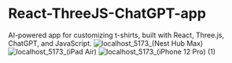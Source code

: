 # React-ThreeJS-ChatGPT-app
AI-powered app for customizing t-shirts, built with React, Three.js, ChatGPT, and JavaScript. 
![localhost_5173_(Nest Hub Max)](https://user-images.githubusercontent.com/55309494/229295524-08119d1f-2080-4b14-b988-767ed5091f8f.png)
![localhost_5173_(iPad Air)](https://user-images.githubusercontent.com/55309494/229295554-909d558f-2a51-435b-a4d0-2a990d2ab068.png)
![localhost_5173_(iPhone 12 Pro) (1)](https://user-images.githubusercontent.com/55309494/229295563-5b973336-95ce-442b-a6ff-f9b2cd91dc4d.png)

